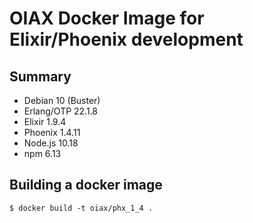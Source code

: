 # OIAX Docker Image for Elixir/Phoenix development

## Summary

* Debian 10 (Buster)
* Erlang/OTP 22.1.8
* Elixir 1.9.4
* Phoenix 1.4.11
* Node.js 10.18
* npm 6.13

## Building a docker image

```
$ docker build -t oiax/phx_1_4 .
```
